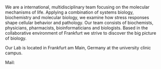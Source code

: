 We are a international, multidisciplinary team focusing on the molecular mechanisms of life. Applying a combination of systems biology, biochemistry and molecular biology, we examine how stress responses shape cellular behavior and pathology. Our team consists of biochemists, physicians, pharmacists, bioinformaticians and biologists. Based in the collaborative environment of Frankfurt we strive to discover the big picture of biology.

Our Lab is located in Frankfurt am Main, Germany at the university clinic campus.

Mail: 


<!---
Muench-Lab/Muench-Lab is a ✨ special ✨ repository because its `README.md` (this file) appears on your GitHub profile.
You can click the Preview link to take a look at your changes.
--->
